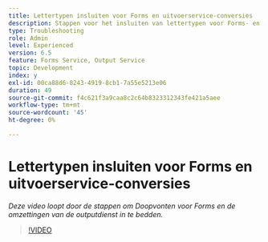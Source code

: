 ```yaml
---
title: Lettertypen insluiten voor Forms en uitvoerservice-conversies
description: Stappen voor het insluiten van lettertypen voor Forms- en uitvoerservice-conversies
type: Troubleshooting
role: Admin
level: Experienced
version: 6.5
feature: Forms Service, Output Service
topic: Development
index: y
exl-id: 00ca88d6-8243-4919-8cb1-7a55e5213e06
duration: 49
source-git-commit: f4c621f3a9caa8c2c64b8323312343fe421a5aee
workflow-type: tm+mt
source-wordcount: '45'
ht-degree: 0%

---
```


# Lettertypen insluiten voor Forms en uitvoerservice-conversies

*Deze video loopt door de stappen om Doopvonten voor Forms en de omzettingen van de outputdienst in te bedden.*

>[!VIDEO](https://video.tv.adobe.com/v/335496?quality=12&learn=on)
